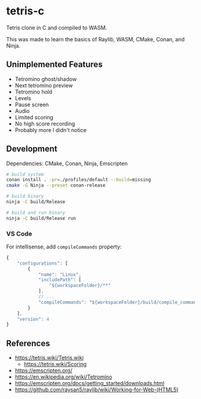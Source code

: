 # tetris-c

Tetris clone in C and compiled to WASM.

This was made to learn the basics of Raylib, WASM, CMake, Conan, and Ninja.

## Unimplemented Features

- Tetromino ghost/shadow
- Next tetromino preview
- Tetromino hold
- Levels
- Pause screen
- Audio
- Limited scoring
- No high score recording
- Probably more I didn't notice

## Development

Dependencies: CMake, Conan, Ninja, Emscripten

```sh
# build system
conan install . -pr=./profiles/default --build=missing
cmake -G Ninja --preset conan-release

# build binary
ninja -C build/Release

# build and run binary
ninja -C build/Release run
```

### VS Code

For intellisense, add `compileCommands` property:

```js
{
    "configurations": [
        {
            "name": "Linux",
            "includePath": [
                "${workspaceFolder}/**"
            ],
            // ...
            "compileCommands": "${workspaceFolder}/build/compile_commands.json"
        }
    ],
    "version": 4
}
```

## References

- https://tetris.wiki/Tetris.wiki
  - https://tetris.wiki/Scoring
- https://emscripten.org/
- https://en.wikipedia.org/wiki/Tetromino
- https://emscripten.org/docs/getting_started/downloads.html
- https://github.com/raysan5/raylib/wiki/Working-for-Web-(HTML5)
